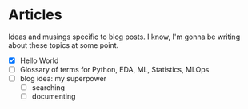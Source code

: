 # Articles

Ideas and musings specific to blog posts. I know, I'm gonna be writing about these topics at some point.

- [x] Hello World
- [ ] Glossary of terms for Python, EDA, ML, Statistics, MLOps
- [ ] blog idea: my superpower
  - [ ] searching
  - [ ] documenting
